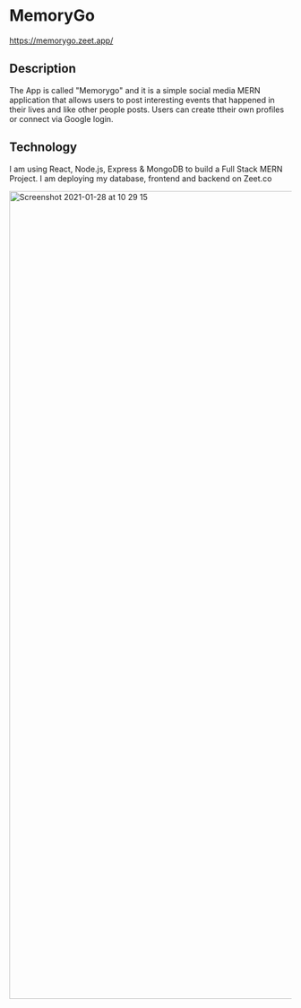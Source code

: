 # MemoryGo

https://memorygo.zeet.app/

## Description
The App is called "Memorygo" and it is a simple social media MERN application that allows users to post interesting events that happened in their lives and like other people posts. Users can create ttheir own profiles or connect via Google login.

## Technology
I am using React, Node.js, Express & MongoDB to build a Full Stack MERN Project. I am deploying my database, frontend and backend on Zeet.co

<img width="1440" alt="Screenshot 2021-01-28 at 10 29 15" src="https://user-images.githubusercontent.com/59875556/106117826-b6ae7b00-6153-11eb-9ad9-13ca554f3792.png">
